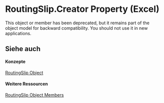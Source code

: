 
# RoutingSlip.Creator Property (Excel)

This object or member has been deprecated, but it remains part of the object model for backward compatibility. You should not use it in new applications.


## Siehe auch


#### Konzepte


[RoutingSlip Object](126d4c87-7e1c-3ecd-d223-f23a02444f61.md)
#### Weitere Ressourcen


[RoutingSlip Object Members](http://msdn.microsoft.com/library/26b025ce-56a8-3afb-463d-c5ed70cdba96%28Office.15%29.aspx)